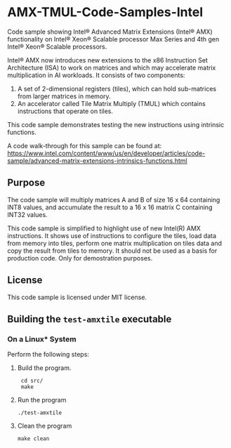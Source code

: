 # AMX-TMUL-Code-Samples-Intel
Code sample showing Intel® Advanced Matrix Extensions (Intel® AMX) functionality on Intel® Xeon® Scalable processor Max Series and 4th gen Intel® Xeon® Scalable processors.

Intel® AMX now introduces new extensions to the x86 Instruction Set Architecture (ISA) to work on matrices and which may accelerate matrix multiplication in AI workloads. It consists of two components:

1. A set of 2-dimensional registers (tiles), which can hold sub-matrices from larger matrices in memory.
2. An accelerator called Tile Matrix Multiply (TMUL) which contains instructions that operate on tiles.

This code sample demonstrates testing the new instructions using intrinsic functions.

A code walk-through for this sample can be found at:
https://www.intel.com/content/www/us/en/developer/articles/code-sample/advanced-matrix-extensions-intrinsics-functions.html


## Purpose

The code sample will multiply matrices A and B of size 16 x 64 containing INT8 values, and accumulate the result to a 16 x 16 matrix C containing INT32 values.

This code sample is simplified to highlight use of new Intel(R) AMX instructions. It shows use of instructions to configure the tiles, load data from memory into tiles, perform one matrix multiplication on tiles data and copy the result from tiles to memory. It should not be used as a basis for production code. Only for demostration purposes.

## License

This code sample is licensed under MIT license.  

##  Building the `test-amxtile` executable 

### On a Linux* System
Perform the following steps:
1. Build the program. 

   ```   
    cd src/ 
    make 
    ```

2. Run the program 

    ```
    ./test-amxtile  
    ```

3. Clean the program  
  
    ```
    make clean  
    ```

